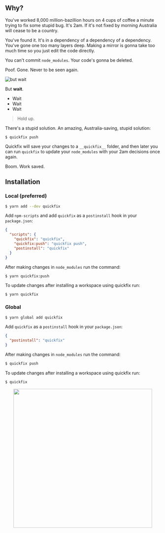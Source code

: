 ## Why?

You've worked 8,000 million-bazillion hours on 4 cups of coffee a minute trying to fix some stupid bug. It's 2am. If it's not fixed by morning Australia will cease to be a country. 

You've found it. It's in a dependency of a dependency of a dependency. You've gone one too many layers deep. Making a mirror is gonna take too much time so you just edit the code directly. 

You can't commit `node_modules`. Your code's gonna be deleted.  

Poof. Gone. Never to be seen again.

![but wait](https://media.giphy.com/media/11FRmJRii0I8iA/giphy.gif) 

But **wait**. 
* Wait
* Wait
* Wait

> Hold up.

There's a stupid solution. An amazing, Australia-saving, stupid solution:

```
$ quickfix push
```

Quickfix will save your changes to a `__quickfix__` folder, and then later you can run `quickfix` to update your `node_modules` with your 2am decisions once again. 

Boom. Work saved. 

## Installation

### Local (preferred)

```bash 
$ yarn add --dev quickfix
```

Add `npm-scripts` and add `quickfix` as a `postinstall` hook in your `package.json`:

``` json
{
  "scripts": {
    "quickfix": "quickfix",
    "quickfix:push": "quickfix push",
    "postinstall": "quickfix"
  }
}
```

After making changes in `node_modules` run the command:
```bash
$ yarn quickfix:push
```
To update changes after installing a workspace using quickfix run:

```bash
$ yarn quickfix
```

### Global

```bash 
$ yarn global add quickfix
```

Add `quickfix` as a `postinstall` hook in your `package.json`:

``` json
{
  "postinstall": "quickfix"
}
```

After making changes in `node_modules` run the command:
```bash
$ quickfix push
```

To update changes after installing a workspace using quickfix run:

```bash
$ quickfix
```

<p align="center">
  <img src="https://media.giphy.com/media/3orifiTqyQVa1cTpIc/giphy.gif" width="450px" />
</p>
